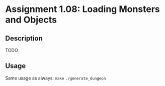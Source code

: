 # Assignment 1.08: Loading Monsters and Objects

## Description

TODO

## Usage

Same usage as always:
`make`
`./generate_dungeon`
